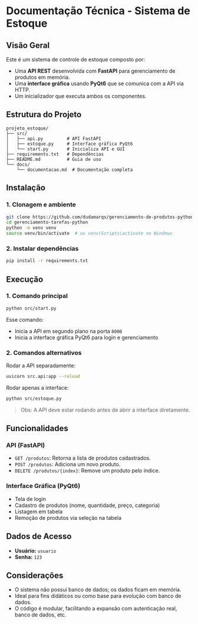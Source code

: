 # Documentação Técnica - Sistema de Estoque

## Visão Geral

Este é um sistema de controle de estoque composto por:

* Uma **API REST** desenvolvida com **FastAPI** para gerenciamento de produtos em memória.
* Uma **interface gráfica** usando **PyQt6** que se comunica com a API via HTTP.
* Um inicializador que executa ambos os componentes.

## Estrutura do Projeto

```
projeto_estoque/
├── src/
│   ├── api.py         # API FastAPI
│   ├── estoque.py     # Interface gráfica PyQt6
│   └── start.py       # Inicializa API e GUI
├── requirements.txt   # Dependências
├── README.md          # Guia de uso
└── docs/
    └── documentacao.md  # Documentação completa
```

## Instalação

### 1. Clonagem e ambiente

```bash
git clone https://github.com/dudamarqs/gerenciamento-de-produtos-python.git
cd gerenciamento-tarefas-python
python -m venv venv
source venv/bin/activate  # ou venv\Scripts\activate no Windows
```

### 2. Instalar dependências

```bash
pip install -r requirements.txt
```

## Execução

### 1. Comando principal

```bash
python src/start.py
```

Esse comando:

* Inicia a API em segundo plano na porta `8000`
* Inicia a interface gráfica PyQt6 para login e gerenciamento

### 2. Comandos alternativos

Rodar a API separadamente:

```bash
uvicorn src.api:app --reload
```

Rodar apenas a interface:

```bash
python src/estoque.py
```

> Obs: A API deve estar rodando antes de abrir a interface diretamente.

## Funcionalidades

### API (FastAPI)

* `GET /produtos`: Retorna a lista de produtos cadastrados.
* `POST /produtos`: Adiciona um novo produto.
* `DELETE /produtos/{index}`: Remove um produto pelo índice.

### Interface Gráfica (PyQt6)

* Tela de login
* Cadastro de produtos (nome, quantidade, preço, categoria)
* Listagem em tabela
* Remoção de produtos via seleção na tabela

## Dados de Acesso

* **Usuário:** `usuario`
* **Senha:** `123`

## Considerações

* O sistema não possui banco de dados; os dados ficam em memória.
* Ideal para fins didáticos ou como base para evolução com banco de dados.
* O código é modular, facilitando a expansão com autenticação real, banco de dados, etc.
